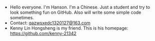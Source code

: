 - Hello everyone. I'm Hanson. I'm a Chinese. Just a student and try to look something fun on GitHub. Also will write some simple code sometimes.
- Contact: qazwsxedc1320127@163.com
- Kenny Lin Hongsheng is my friend. This is his homepage: https://github.com/kenny-21342
<!---
HansonXHC/HansonXHC is a ✨ special ✨ repository because its `README.md` (this file) appears on your GitHub profile.
You can click the Preview link to take a look at your changes.
--->
